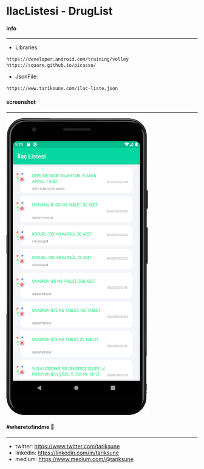 # IlacListesi - DrugList
#### info
________________
 - Libraries:
```
https://developer.android.com/training/volley
https://square.github.io/picasso/
```
 - JsonFile:
```
https://www.tariksune.com/ilac-liste.json
```

#### screenshot
________________
![](https://raw.githubusercontent.com/tariksune/IlacListesi-Android/master/screenshot.png)

#### #wheretofindme 📍
________________
- twitter: https://www.twitter.com/tariksune
- linkedin: https://linkedin.com/in/tariksune
- medium: https://www.medium.com/@tariksune

